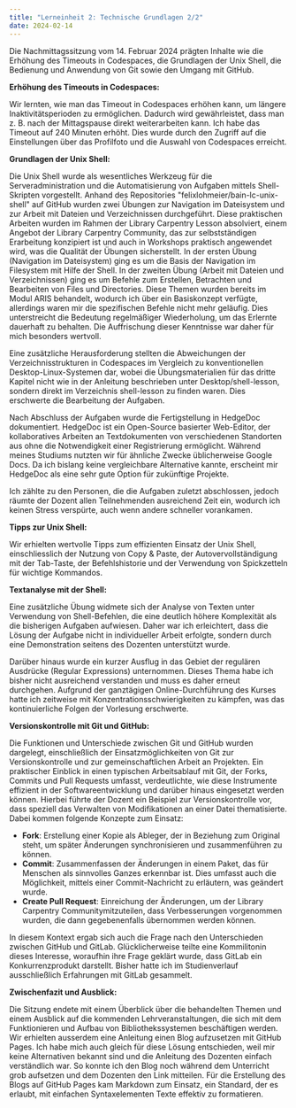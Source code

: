 ```yaml
---
title: "Lerneinheit 2: Technische Grundlagen 2/2"
date: 2024-02-14
---
```


Die Nachmittagssitzung vom 14. Februar 2024 prägten Inhalte wie die Erhöhung des Timeouts in Codespaces, die Grundlagen der Unix Shell, die Bedienung und Anwendung von Git sowie den Umgang mit GitHub.   


**Erhöhung des Timeouts in Codespaces:** 

Wir lernten, wie man das Timeout in Codespaces erhöhen kann, um längere Inaktivitätsperioden zu ermöglichen. Dadurch wird gewährleistet, dass man z. B. nach der Mittagspause direkt weiterarbeiten kann. Ich habe das Timeout auf 240 Minuten erhöht. Dies wurde durch den Zugriff auf die Einstellungen über das Profilfoto und die Auswahl von Codespaces erreicht. 


**Grundlagen der Unix Shell:** 

Die Unix Shell wurde als wesentliches Werkzeug für die Serveradministration und die Automatisierung von Aufgaben mittels Shell-Skripten vorgestellt. Anhand des Repositories "felixlohmeier/bain-lc-unix-shell" auf GitHub wurden zwei Übungen zur Navigation im Dateisystem und zur Arbeit mit Dateien und Verzeichnissen durchgeführt. Diese praktischen Arbeiten wurden im Rahmen der Library Carpentry Lesson absolviert, einem Angebot der Library Carpentry Community, das zur selbstständigen Erarbeitung konzipiert ist und auch in Workshops praktisch angewendet wird, was die Qualität der Übungen sicherstellt. In der ersten Übung (Navigation im Dateisystem) ging es um die Basis der Navigation im Filesystem mit Hilfe der Shell. In der zweiten Übung (Arbeit mit Dateien und Verzeichnissen) ging es um Befehle zum Erstellen, Betrachten und Bearbeiten von Files und Directories. Diese Themen wurden bereits im Modul ARIS behandelt, wodurch ich über ein Basiskonzept verfügte, allerdings waren mir die spezifischen Befehle nicht mehr geläufig. Dies unterstreicht die Bedeutung regelmäßiger Wiederholung, um das Erlernte dauerhaft zu behalten. Die Auffrischung dieser Kenntnisse war daher für mich besonders wertvoll. 

Eine zusätzliche Herausforderung stellten die Abweichungen der Verzeichnisstrukturen in Codespaces im Vergleich zu konventionellen Desktop-Linux-Systemen dar, wobei die Übungsmaterialien für das dritte Kapitel nicht wie in der Anleitung beschrieben unter Desktop/shell-lesson, sondern direkt im Verzeichnis shell-lesson zu finden waren. Dies erschwerte die Bearbeitung der Aufgaben. 

Nach Abschluss der Aufgaben wurde die Fertigstellung in HedgeDoc dokumentiert. HedgeDoc ist ein Open-Source basierter Web-Editor, der kollaboratives Arbeiten an Textdokumenten von verschiedenen Standorten aus ohne die Notwendigkeit einer Registrierung ermöglicht. Während meines Studiums nutzten wir für ähnliche Zwecke üblicherweise Google Docs. Da ich bislang keine vergleichbare Alternative kannte, erscheint mir HedgeDoc als eine sehr gute Option für zukünftige Projekte. 

Ich zählte zu den Personen, die die Aufgaben zuletzt abschlossen, jedoch räumte der Dozent allen Teilnehmenden ausreichend Zeit ein, wodurch ich keinen Stress verspürte, auch wenn andere schneller vorankamen. 


**Tipps zur Unix Shell:** 

Wir erhielten wertvolle Tipps zum effizienten Einsatz der Unix Shell, einschliesslich der Nutzung von Copy & Paste, der Autovervollständigung mit der Tab-Taste, der Befehlshistorie und der Verwendung von Spickzetteln für wichtige Kommandos. 

 
**Textanalyse mit der Shell:** 

Eine zusätzliche Übung widmete sich der Analyse von Texten unter Verwendung von Shell-Befehlen, die eine deutlich höhere Komplexität als die bisherigen Aufgaben aufwiesen. Daher war ich erleichtert, dass die Lösung der Aufgabe nicht in individueller Arbeit erfolgte, sondern durch eine Demonstration seitens des Dozenten unterstützt wurde. 

Darüber hinaus wurde ein kurzer Ausflug in das Gebiet der regulären Ausdrücke (Regular Expressions) unternommen. Dieses Thema habe ich bisher nicht ausreichend verstanden und muss es daher erneut durchgehen. Aufgrund der ganztägigen Online-Durchführung des Kurses hatte ich zeitweise mit Konzentrationsschwierigkeiten zu kämpfen, was das kontinuierliche Folgen der Vorlesung erschwerte. 
 

**Versionskontrolle mit Git und GitHub:** 

Die Funktionen und Unterschiede zwischen Git und GitHub wurden dargelegt, einschließlich der Einsatzmöglichkeiten von Git zur Versionskontrolle und zur gemeinschaftlichen Arbeit an Projekten. Ein praktischer Einblick in einen typischen Arbeitsablauf mit Git, der Forks, Commits und Pull Requests umfasst, verdeutlichte, wie diese Instrumente effizient in der Softwareentwicklung und darüber hinaus eingesetzt werden können. Hierbei führte der Dozent ein Beispiel zur Versionskontrolle vor, dass speziell das Verwalten von Modifikationen an einer Datei thematisierte. Dabei kommen folgende Konzepte zum Einsatz: 
- **Fork**: Erstellung einer Kopie als Ableger, der in Beziehung zum Original steht, um später Änderungen synchronisieren und zusammenführen zu können. 
- **Commit**: Zusammenfassen der Änderungen in einem Paket, das für Menschen als sinnvolles Ganzes erkennbar ist. Dies umfasst auch die Möglichkeit, mittels einer Commit-Nachricht zu erläutern, was geändert wurde. 
- **Create Pull Request**: Einreichung der Änderungen, um der Library Carpentry Communitymitzuteilen, dass Verbesserungen vorgenommen wurden, die dann gegebenenfalls übernommen werden können. 

In diesem Kontext ergab sich auch die Frage nach den Unterschieden zwischen GitHub und GitLab. Glücklicherweise teilte eine Kommilitonin dieses Interesse, woraufhin ihre Frage geklärt wurde, dass GitLab ein Konkurrenzprodukt darstellt. Bisher hatte ich im Studienverlauf ausschließlich Erfahrungen mit GitLab gesammelt. 
 

**Zwischenfazit und Ausblick:** 

Die Sitzung endete mit einem Überblick über die behandelten Themen und einem Ausblick auf die kommenden Lehrveranstaltungen, die sich mit dem Funktionieren und Aufbau von Bibliothekssystemen beschäftigen werden. Wir erhielten ausserdem eine Anleitung einen Blog aufzusetzen mit GitHub Pages. Ich habe mich auch gleich für diese Lösung entschieden, weil mir keine Alternativen bekannt sind und die Anleitung des Dozenten einfach verständlich war. So konnte ich den Blog noch während dem Unterricht grob aufsetzen und dem Dozenten den Link mitteilen. Für die Erstellung des Blogs auf GitHub Pages kam Markdown zum Einsatz, ein Standard, der es erlaubt, mit einfachen Syntaxelementen Texte effektiv zu formatieren. 

